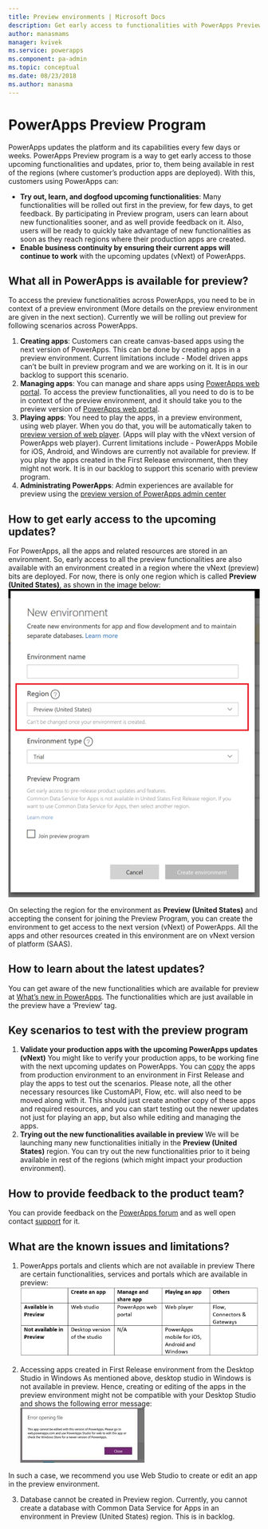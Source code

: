 ```yaml
---
title: Preview environments | Microsoft Docs
description: Get early access to functionalities with PowerApps Preview Program
author: manasmams
manager: kvivek
ms.service: powerapps
ms.component: pa-admin
ms.topic: conceptual
ms.date: 08/23/2018
ms.author: manasma
---
```


# PowerApps Preview Program
PowerApps updates the platform and its capabilities every few days or weeks. PowerApps Preview program is a way to get early access to those upcoming functionalities and updates, prior to, them being available in rest of the regions (where customer’s production apps are deployed).
With this, customers using PowerApps can:
* **Try out, learn, and dogfood upcoming functionalities**: Many functionalities will be rolled out first in the preview, for few days, to get feedback. By participating in Preview program, users can learn about new functionalities sooner, and as well provide feedback on it. Also, users will be ready to quickly take advantage of new functionalities as soon as they reach regions where their production apps are created.
* **Enable business continuity by ensuring their current apps will continue to work** with the upcoming updates (vNext) of PowerApps.

## What all in PowerApps is available for preview?
To access the preview functionalities across PowerApps, you need to be in context of a preview environment (More details on the preview environment are given in the next section).
Currently we will be rolling out preview for following scenarios across PowerApps.
1. **Creating apps**: Customers can create canvas-based apps using the next version of PowerApps. This can be done by creating apps in a preview environment. Current limitations include - Model driven apps can’t be built in preview program and we are working on it. It is in our backlog to support this scenario.
2. **Managing apps**: You can manage and share apps using [PowerApps web portal][2]. To access the preview functionalities, all you need to do is to be in context of the preview environment, and it should take you to the preview version of [PowerApps web portal][3].
3. **Playing apps**: You need to play the apps, in a preview environment, using web player. When you do that, you will be automatically taken to [preview version of web player][4]. (Apps will play with the vNext version of PowerApps web player). Current limitations include - PowerApps Mobile for iOS, Android, and Windows are currently not available for preview. If you play the apps created in the First Release environment, then they might not work. It is in our backlog to support this scenario with preview program.
4. **Administrating PowerApps**: Admin experiences are available for preview using the [preview version of PowerApps admin center][1]

## How to get early access to the upcoming updates?
For PowerApps, all the apps and related resources are stored in an environment. So, early access to all the preview functionalities are also available with an environment created in a region where the vNext (preview) bits are deployed. For now, there is only one region which is called **Preview (United States)**, as shown in the image below:
![](./media/preview-environment/env3-preview.png)

On selecting the region for the environment as **Preview (United States)** and accepting the consent for joining the Preview Program, you can create the environment to get access to the next version (vNext) of PowerApps.
All the apps and other resources created in this environment are on vNext version of platform (SAAS).

## How to learn about the latest updates?
You can get aware of the new functionalities which are available for preview at [What’s new in PowerApps][5]. The functionalities which are just available in the preview have a ‘Preview’ tag.

## Key scenarios to test with the preview program
1. **Validate your production apps with the upcoming PowerApps updates (vNext)**
You might like to verify your production apps, to be working fine with the next upcoming updates on PowerApps. You can [copy][6] the apps from production environment to an environment in First Release and play the apps to test out the scenarios. Please note, all the other necessary resources like CustomAPI, Flow, etc. will also need to be moved along with it. This should just create another copy of these apps and required resources, and you can start testing out the newer updates not just for playing an app, but also while editing and managing the apps.
2. **Trying out the new functionalities available in preview**
We will be launching many new functionalities initially in the **Preview (United States)** region. You can try out the new functionalities prior to it being available in rest of the regions (which might impact your production environment).

## How to provide feedback to the product team?
You can provide feedback on the [PowerApps forum][8] and as well open contact [support][9] for it.

## What are the known issues and limitations?
1. PowerApps portals and clients which are not available in preview
There are certain functionalities, services and portals which are available in preview:
![](./media/preview-environment/table.png)

2. Accessing apps created in First Release environment from the Desktop Studio in Windows
As mentioned above, desktop studio in Windows is not available in preview. Hence, creating or editing of the apps in the preview environment might not be compatible with your Desktop Studio and shows the following error message:
![](./media/preview-environment/error2.jpg)

In such a case, we recommend you use Web Studio to create or edit an app in the preview environment.

3. Database cannot be created in Preview region.
Currently, you cannot create a database with Common Data Service for Apps in an environment in Preview (United States) region. This is in backlog.


<!--Reference links in article-->
[1]: https://preview.admin.powerapps.com
[2]: https://web.powerapps.com
[3]: https://preview.web.powerapps.com
[4]: https://preview.web.powerapps.com/webplayer
[5]: https://docs.microsoft.com/powerapps/maker/canvas-apps/release-notes
[6]: https://docs.microsoft.com/powerapps/administrator/environment-and-tenant-migration
[7]: https://preview.create.powerapps.com
[8]: https://powerusers.microsoft.com/t5/PowerApps-Community/ct-p/PowerApps1
[9]: https://powerapps.microsoft.com/support/

